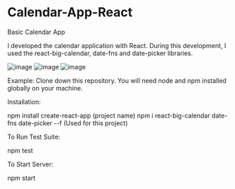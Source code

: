 # Calendar-App-React
 Basic Calendar App

I developed the calendar application with React. During this development, I used the react-big-calendar, date-fns and date-picker libraries.


![image](https://user-images.githubusercontent.com/97837998/162271417-f0b33624-e009-464b-9312-565c7f8bef05.png)
![image](https://user-images.githubusercontent.com/97837998/162271545-30dae1f4-05f2-478b-9e97-890056d56cbf.png)
![image](https://user-images.githubusercontent.com/97837998/162271740-610eed84-bce6-458a-b0f5-53af4f624bf4.png)


Example:
Clone down this repository. You will need node and npm installed globally on your machine.

Installation:

npm install create-react-app (project name)
npm i react-big-calendar date-fns date-picker --f (Used for this project)

To Run Test Suite:

npm test

To Start Server:

npm start
